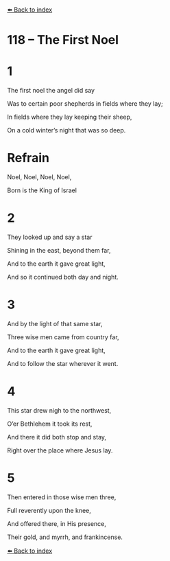 [⬅️ Back to index](../README.md)

# 118 – The First Noel





# 1

The first noel the angel did say

Was to certain poor shepherds in fields where they lay;

In fields where they lay keeping their sheep,

On a cold winter’s night that was so deep.



# Refrain

Noel, Noel, Noel, Noel,

Born is the King of Israel



# 2

They looked up and say a star

Shining in the east, beyond them far,

And to the earth it gave great light,

And so it continued both day and night.



# 3

And by the light of that same star,

Three wise men came from country far,

And to the earth it gave great light,

And to follow the star wherever it went.



# 4

This star drew nigh to the northwest,

O’er Bethlehem it took its rest,

And there it did both stop and stay,

Right over the place where Jesus lay.



# 5

Then entered in those wise men three,

Full reverently upon the knee,

And offered there, in His presence,

Their gold, and myrrh, and frankincense.

[⬅️ Back to index](../README.md)
